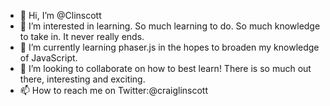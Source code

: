 - 👋 Hi, I’m @Clinscott
- 👀 I’m interested in learning. So much learning to do. So much knowledge to take in. It never really ends.
- 🌱 I’m currently learning phaser.js in the hopes to broaden my knowledge of JavaScript.
- 💞️ I’m looking to collaborate on how to best learn! There is so much out there, interesting and exciting. 
- 📫 How to reach me on Twitter:@craiglinscott
